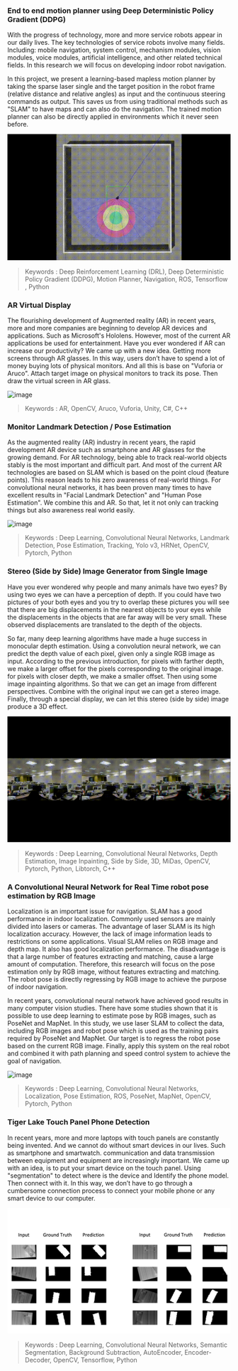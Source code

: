### End to end motion planner using Deep Deterministic Policy Gradient (DDPG)

With the progress of technology, more and more service robots appear in our daily lives. The key technologies of service robots involve many fields. Including: mobile navigation, system control, mechanism modules, vision modules, voice modules, artificial intelligence, and other related technical fields. In this research we will focus on developing indoor robot navigation.

In this project, we present a learning-based mapless motion planner by taking the sparse laser single and the target position in the robot frame (relative distance and relative angles) as input and the continuous steering commands as output. This saves us from using traditional methods such as "SLAM" to have maps and can also do the navigation. The trained motion planner can also be directly applied in environments which it never seen before.

![image](https://github.com/m5823779/Project/blob/main/Doc/DeepReinforcementLearning.gif)

> Keywords : Deep Reinforcement Learning (DRL), Deep Deterministic Policy Gradient (DDPG), Motion Planner, Navigation,  ROS, Tensorflow  , Python

### AR Virtual Display

The flourishing development of Augmented reality (AR) in recent years, more and more companies are beginning to develop AR devices and applications. Such as Microsoft's Hololens. However, most of the current AR applications be used for entertainment. Have you ever wondered if AR can increase our productivity? We came up with a new idea. Getting more screens through AR glasses. In this way, users don’t have to spend a lot of money buying lots of physical monitors. And all this is base on "Vuforia or Aruco". Attach target image on physical monitors to track its pose. Then draw the virtual screen in AR glass.

![image](https://github.com/m5823779/Project/blob/main/Doc/Vuforia.gif)

> Keywords : AR, OpenCV, Aruco, Vuforia, Unity, C#, C++

### Monitor Landmark Detection / Pose Estimation

As the augmented reality (AR) industry in recent years, the rapid development AR device such as smartphone and AR glasses for the growing demand. For AR technology, being able to track real-world objects stably is the most important and difficult part. And most of the current AR technologies are based on SLAM which is based on the point cloud (feature points). This reason leads to his zero awareness of real-world things. For convolutional neural networks, it has been proven many times to have excellent results in "Facial Landmark Detection" and "Human Pose Estimation". We combine this and AR. So that, let it not only can tracking things but also awareness real world easily.

![image](https://github.com/m5823779/Project/blob/main/Doc/LandmarkDetection.gif)

> Keywords : Deep Learning, Convolutional Neural Networks, Landmark Detection, Pose Estimation, Tracking, Yolo v3, HRNet, OpenCV, Pytorch, Python

### Stereo (Side by Side) Image Generator from Single Image

Have you ever wondered why people and many animals have two eyes? By using two eyes we can have a perception of depth. If you could have two pictures of your both eyes and you try to overlap these pictures you will see that there are big displacements in the nearest objects to your eyes while the displacements in the objects that are far away will be very small. These observed displacements are translated to the depth of the objects.

So far, many deep learning algorithms have made a huge success in monocular depth estimation. Using a convolution neural network, we can predict the depth value of each pixel, given only a single RGB image as input. According to the previous introduction, for pixels with farther depth, we make a larger offset for the pixels corresponding to the original image. for pixels with closer depth, we make a smaller offset. Then using some image inpainting algorithms. So that we can get an image from different perspectives. Combine with the original input we can get a stereo image. Finally, through a special display, we can let this stereo (side by side) image produce a 3D effect.

![image](https://github.com/m5823779/Project/blob/main/Doc/SBSGenerator.gif)

> Keywords : Deep Learning, Convolutional Neural Networks, Depth Estimation, Image Inpainting, Side by Side, 3D, MiDas, OpenCV, Pytorch, Python, Libtorch, C++

### A Convolutional Neural Network for Real Time robot pose estimation by RGB Image

Localization is an important issue for navigation. SLAM has a good performance in indoor localization. Commonly used sensors are mainly divided into lasers or cameras. The advantage of laser SLAM is its high localization accuracy. However, the lack of image information leads to restrictions on some applications. Visual SLAM relies on RGB image and depth map. It also has good localization performance. The disadvantage is that a large number of features extracting and matching, cause a large amount of computation. Therefore, this research will focus on the pose estimation only by RGB image, without features extracting and matching. The robot pose is directly regressing by RGB image to achieve the purpose of indoor navigation.

In recent years, convolutional neural network have achieved good results in many computer vision studies.  There have some studies shown that it is possible to use deep learning to estimate pose by RGB images, such as PoseNet and MapNet. In this study, we use laser SLAM to collect the data, including RGB images and robot pose which is used as the training pairs required by PoseNet and MapNet. Our target is to regress the robot pose based on the current RGB image. Finally, apply this system on the real robot and combined it with path planning and speed control system to achieve the goal of navigation.

![image](https://github.com/m5823779/Project/blob/main/Doc/PoseEstimation.gif)

> Keywords : Deep Learning, Convolutional Neural Networks, Localization, Pose Estimation, ROS, PoseNet, MapNet, OpenCV, Pytorch, Python

### Tiger Lake Touch Panel Phone Detection

In recent years, more and more laptops with touch panels are constantly being invented. And we cannot do without smart devices in our lives. Such as smartphone and smartwatch. communication and data transmission between equipment and equipment are increasingly important. We came up with an idea, is to put your smart device on the touch panel. Using "segmentation" to detect where is the device and Identify the phone model. Then connect with it. In this way, we don’t have to go through a cumbersome connection process to connect your mobile phone or any smart device to our computer.

![image](https://github.com/m5823779/Project/blob/main/Doc/Segmentation.png)

> Keywords : Deep Learning, Convolutional Neural Networks, Semantic Segmentation, Background Subtraction, AutoEncoder, Encoder-Decoder, OpenCV, Tensorflow, Python
